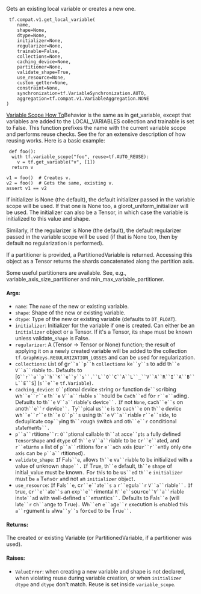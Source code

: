 
Gets an existing local variable or creates a new one.

```
 tf.compat.v1.get_local_variable(
    name,
    shape=None,
    dtype=None,
    initializer=None,
    regularizer=None,
    trainable=False,
    collections=None,
    caching_device=None,
    partitioner=None,
    validate_shape=True,
    use_resource=None,
    custom_getter=None,
    constraint=None,
    synchronization=tf.VariableSynchronization.AUTO,
    aggregation=tf.compat.v1.VariableAggregation.NONE
)
```
[Variable Scope How To](https://tensorflow.org/guide/variables)Behavior is the same as in get_variable, except that variables are added to the LOCAL_VARIABLES collection and trainable is set to False. This function prefixes the name with the current variable scope and performs reuse checks. See the  for an extensive description of how reusing works. Here is a basic example:


```
 def foo():
  with tf.variable_scope("foo", reuse=tf.AUTO_REUSE):
    v = tf.get_variable("v", [1])
  return v

v1 = foo()  # Creates v.
v2 = foo()  # Gets the same, existing v.
assert v1 == v2
```

If initializer is None (the default), the default initializer passed in the variable scope will be used. If that one is None too, a glorot_uniform_initializer will be used. The initializer can also be a Tensor, in which case the variable is initialized to this value and shape.

Similarly, if the regularizer is None (the default), the default regularizer passed in the variable scope will be used (if that is None too, then by default no regularization is performed).

If a partitioner is provided, a PartitionedVariable is returned. Accessing this object as a Tensor returns the shards concatenated along the partition axis.

Some useful partitioners are available. See, e.g., variable_axis_size_partitioner and min_max_variable_partitioner.
#### Args:
- `name`: The `name` of the new or existing variable.
- `shape`: Shape of the new or existing variable.
- `dtype`: Type of the new or existing variable (defaults to `DT_FLOAT`).
- `initializer`: Initializer for the variable if one is created. Can either be an `initializer` object or a Tensor. If it's a Tensor, its `shape` must be known unless validate_`shape` is False.
- `regularizer`: A (Tensor -> Tensor or None) function; the result of applying it on a newly created variable will be added to the collection `tf.GraphKeys.REGULARIZATION_LOSSES` and can be used for regularization.
- `collections`: `L`i`s`t of g`r``a``p``h` `collections` k`e``y``s` to `a`dd t`h``e` `V``a``r`i`a`bl`e` to`.` D`e`f`a`ult`s` to [`G``r``a``p``h``K``e``y``s``.``L``O``C``A``L``_``V``A``R``I``A``B``L``E``S`] (`s``e``e` `tf.Variable`)`.`
- `caching_device`: `O``p`tion`a`l d`e`vic`e` `s`t`r`ing o`r` function d`e``s`c`r`ibing w`h``e``r``e` t`h``e` `V``a``r`i`a`bl`e` `s``h`ould b`e` c`a`c`h``e`d fo`r` `r``e``a`ding`.` D`e`f`a`ult`s` to t`h``e` `V``a``r`i`a`bl`e`'`s` d`e`vic`e``.` `I`f not `None`, c`a`c`h``e``s` on `a`not`h``e``r` d`e`vic`e``.` T`y``p`ic`a`l u`s``e` i`s` to c`a`c`h``e` on t`h``e` d`e`vic`e` w`h``e``r``e` t`h``e` `O``p``s` u`s`ing t`h``e` `V``a``r`i`a`bl`e` `r``e``s`id`e`, to d`e`du`p`lic`a`t`e` co`p``y`ing t`h``r`oug`h` `S`witc`h` `a`nd ot`h``e``r` condition`a`l `s`t`a`t`e`m`e`nt`s``.`
- `p``a``r`tition`e``r`: `O``p`tion`a`l c`a`ll`a`bl`e` t`h``a`t `a`cc`e``p`t`s` `a` full`y` d`e`fin`e`d `TensorShape` `a`nd `dtype` of t`h``e` `V``a``r`i`a`bl`e` to b`e` c`r``e``a`t`e`d, `a`nd `r``e`tu`r`n`s` `a` li`s`t of `p``a``r`tition`s` fo`r` `e``a`c`h` `a`xi`s` (cu`r``r``e`ntl`y` onl`y` on`e` `a`xi`s` c`a`n b`e` `p``a``r`tition`e`d)`.`
- `validate_shape`: `I`f F`a`l`s``e`, `a`llow`s` t`h``e` v`a``r`i`a`bl`e` to b`e` initi`a`liz`e`d wit`h` `a` v`a`lu`e` of unknown `shape``.` `I`f T`r`u`e`, t`h``e` d`e`f`a`ult, t`h``e` `shape` of initi`a`l`_`v`a`lu`e` mu`s`t b`e` known`.` Fo`r` t`h`i`s` to b`e` u`s``e`d t`h``e` `initializer` mu`s`t b`e` `a` T`e`n`s`o`r` `a`nd not `a`n `initializer` obj`e`ct`.`
- `use_resource`: `I`f F`a`l`s``e`, c`r``e``a`t`e``s` `a` `r``e`gul`a``r` `V``a``r`i`a`bl`e``.` `I`f t`r`u`e`, c`r``e``a`t`e``s` `a`n `e`x`p``e``r`im`e`nt`a`l `R``e``s`ou`r`c`e``V``a``r`i`a`bl`e` in`s`t`e``a`d wit`h` w`e`ll-d`e`fin`e`d `s``e`m`a`ntic`s``.` D`e`f`a`ult`s` to F`a`l`s``e` (will l`a`t`e``r` c`h``a`ng`e` to T`r`u`e`)`.` W`h``e`n `e``a`g`e``r` `e`x`e`cution i`s` `e`n`a`bl`e`d t`h`i`s` `a``r`gum`e`nt i`s` `a`lw`a``y``s` fo`r`c`e`d to b`e` T`r`u`e``.`
#### Returns:

The created or existing Variable (or PartitionedVariable, if a partitioner was used).
#### Raises:
- `ValueError`: when creating a new variable and shape is not declared, when violating reuse during variable creation, or when `initializer` `dtype` and `dtype` don't match. Reuse is set inside `variable_scope`.
